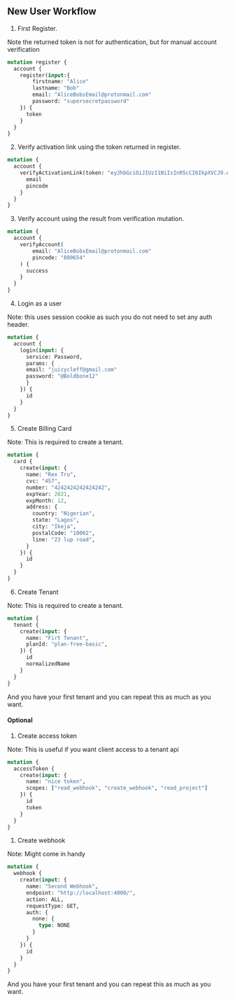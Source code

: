   
## New User Workflow
  
1. First Register.

Note the returned token is not for authentication, but for manual account verification
  
```graphql  
mutation register {  
  account {  
    register(input:{  
        firstname: "Alice"  
        lastname: "Bob"  
        email: "AliceBobsEmail@protonmail.com"  
        password: "supersecretpassword"  
    }) {  
      token  
    }  
  }  
}  
``` 

2. Verify activation link using the token returned in register.
  
```graphql  
mutation {
  account {
    verifyActivationLink(token: "eyJhbGciOiJIUzI1NiIsInR5cCI6IkpXVCJ9.eyJlbWFpbCI6Imp1aWN5Y2xlZmZAZ21haWwuY29tIiwicGluY29kZSI6IjgwMDY1NCIsImlhdCI6MTU5NjgzNzU5MCwiZXhwIjoxNTk2ODQxMTkwfQ.jIyQPgTtaPa3Am5a20dqQcd8Ng2H_xuxGpaI3-G4rz4") {
      email
      pincode
    }
  }
}
``` 

3. Verify account using the result from verification mutation.
  
```graphql  
mutation {
  account {
    verifyAccount(
        email: "AliceBobsEmail@protonmail.com"
        pincode: "800654"
    ) {
      success
    }
  }
}
``` 

4. Login as a user

Note: this uses session cookie as such you do not need to set any auth header.
  
```graphql  
mutation {
  account {
    login(input: {
      service: Password,
      params: {
      email: "juicycleff@gmail.com"
      password: "@Boldbone12"
      }
    }) {
      id
    }
  }
}
``` 

5. Create Billing Card

Note: This is required to create a tenant.
  
```graphql  
mutation {
  card {
    create(input: {
      name: "Rex Tru",
      cvc: "457",
      number: "4242424242424242",
      expYear: 2021,
      expMonth: 12,
      address: {
        country: "Nigerian",
        state: "Lagos",
        city: "Ikeja",
        postalCode: "10002",
        line: "23 lup road",
      }
    }) {
      id
    }
  }
}
``` 

6. Create Tenant

Note: This is required to create a tenant.
  
```graphql  
mutation {
  tenant {
    create(input: {
      name: "Firt Tenant",
      planId: "plan-free-basic",
    }) {
      id
      normalizedName
    }
  }
}
``` 

And you have your first tenant and you can repeat this as much as you want.

#### Optional

1. Create access token

Note: This is useful if you want client access to a tenant api
  
```graphql  
mutation {
  accessToken {
    create(input: {
      name: "nice token",
      scopes: ["read_webhook", "create_webhook", "read_project"]
    }) {
      id
      token
    }
  }
}
``` 

1. Create webhook

Note: Might come in handy
  
```graphql  
mutation {
  webhook {
    create(input: {
      name: "Second Webhook",
      endpoint: "http://localhost:4000/",
      action: ALL,
      requestType: GET,
      auth: {
        none: {
          type: NONE
        }
      }
    }) {
      id
    }
  }
}
``` 

And you have your first tenant and you can repeat this as much as you want.
